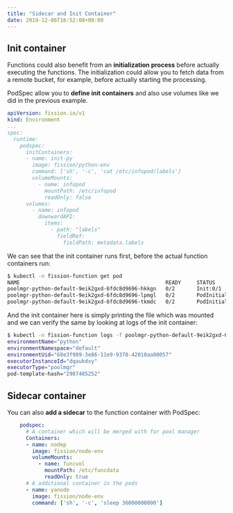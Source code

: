 ```yaml
---
title: "Sidecar and Init Container"
date: 2019-12-06T16:52:08+08:00
---
```


## Init container

Functions could also benefit from an **initialization process** before actually executing the functions.
The initialization could allow you to fetch data from a remote bucket, for example, before actually starting the processing.

PodSpec allow you to **define init containers** and also use volumes like we did in the previous example.

```yaml
apiVersion: fission.io/v1
kind: Environment
...
spec:
  runtime:
    podspec:
      initContainers:
      - name: init-py
        image: fission/python-env
        command: ['sh', '-c', 'cat /etc/infopod/labels']
        volumeMounts:
          - name: infopod
            mountPath: /etc/infopod
            readOnly: false
      volumes:
        - name: infopod
          downwardAPI:
            items:
              - path: "labels"
                fieldRef:
                  fieldPath: metadata.labels
```

We can see that the init container runs first, before the actual function containers run:

```bash
$ kubectl -n fission-function get pod
NAME                                               READY     STATUS            RESTARTS   AGE
poolmgr-python-default-9eik2gxd-6fdc8d9696-hkkgn   0/2       Init:0/1          0          10s
poolmgr-python-default-9eik2gxd-6fdc8d9696-lpmgl   0/2       PodInitializing   0          10s
poolmgr-python-default-9eik2gxd-6fdc8d9696-tkmdc   0/2       PodInitializing   0          10s
```

And the init container here is simply printing the file which was mounted and we can verify the same by looking at logs of the init container:

```bash
$ kubectl -n fission-function logs -f poolmgr-python-default-9eik2gxd-6fdc8d9696-lpmgl -c init-py
environmentName="python"
environmentNamespace="default"
environmentUid="68e3f909-3e86-11e9-9378-42010aa00057"
executorInstanceId="dqaukdxy"
executorType="poolmgr"
pod-template-hash="2987485252"
```

## Sidecar container

You can also **add a sidecar** to the function container with PodSpec:

```yaml
    podspec:
      # A container which will be merged with for pool manager
      Containers:
      - name: nodep
        image: fission/node-env
        volumeMounts:
          - name: funcvol
            mountPath: /etc/funcdata
            readOnly: true
      # A additional container in the pods
      - name: yanode
        image: fission/node-env
        command: ['sh', '-c', 'sleep 36000000000']
```
